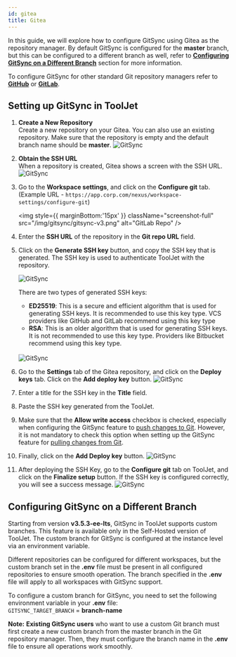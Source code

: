 ```yaml
---
id: gitea
title: Gitea
---
```


In this guide, we will explore how to configure GitSync using Gitea as the repository manager. By default GitSync is configured for the **master** branch, but this can be configured to a different branch as well, refer to **[Configuring GitSync on a Different Branch](#configuring-gitsync-on-a-different-branch)** section for more information.

To configure GitSync for other standard Git repository managers refer to **[GitHub](/docs/development-lifecycle/gitsync/configure-gitsync/gitsync-config)** or **[GitLab](/docs/development-lifecycle/gitsync/configure-gitsync/gitlab)**.

## Setting up GitSync in ToolJet

1. **Create a New Repository** <br/>
    Create a new repository on your Gitea. You can also use an existing repository. Make sure that the repository is empty and the default branch name should be **master**.
    <img className="screenshot-full" src="/img/gitsync/gitea/new-repo.png" alt="GitSync" />

2. **Obtain the SSH URL** <br/>
    When a repository is created, Gitea shows a screen with the SSH URL. 
    <img className="screenshot-full" src="/img/gitsync/gitea/ssh-url.png" alt="GitSync" />

3. Go to the **Workspace settings**, and click on the **Configure git** tab. <br/>
    (Example URL - `https://app.corp.com/nexus/workspace-settings/configure-git`)

    <img style={{ marginBottom:'15px' }} className="screenshot-full" src="/img/gitsync/gitsync-v3.png" alt="GitLab Repo" />

4. Enter the **SSH URL** of the repository in the **Git repo URL** field.

5. Click on the **Generate SSH key** button, and copy the SSH key that is generated. The SSH key is used to authenticate ToolJet with the repository.

    <img className="screenshot-full" src="/img/development-lifecycle/gitsync/config/generate-ssh.png" alt="GitSync" />

    There are two types of generated SSH keys:
    - **ED25519**: This is a secure and efficient algorithm that is used for generating SSH keys. It is recommended to use this key type. VCS providers like GitHub and GitLab recommend using this key type
    - **RSA**: This is an older algorithm that is used for generating SSH keys. It is not recommended to use this key type. Providers like Bitbucket recommend using this key type. <br/> <br/>

    <img className="screenshot-full" src="/img/development-lifecycle/gitsync/config/ssh-key.png" alt="GitSync" />

6. Go to the **Settings** tab of the Gitea repository, and click on the **Deploy keys** tab. Click on the **Add deploy key** button. 
    <img className="screenshot-full" src="/img/gitsync/gitea/deploy-ssh.png" alt="GitSync" />

7. Enter a title for the SSH key in the **Title** field. 
        
8. Paste the SSH key generated from the ToolJet. 

9. Make sure that the **Allow write access** checkbox is checked, especially when configuring the GitSync feature to [push changes to Git](/docs/development-lifecycle/gitsync/push). However, it is not mandatory to check this option when setting up the GitSync feature for [pulling changes from Git](/docs/development-lifecycle/gitsync/pull).
        
10. Finally, click on the **Add Deploy key** button.
    <img className="screenshot-full" src="/img/gitsync/gitea/final.png" alt="GitSync" />

11. After deploying the SSH Key, go to the **Configure git** tab on ToolJet, and click on the **Finalize setup** button. If the SSH key is configured correctly, you will see a success message.
    <img className="screenshot-full" src="/img/development-lifecycle/gitsync/config/save-config.png" alt="GitSync" />

## Configuring GitSync on a Different Branch

Starting from version **v3.5.3-ee-lts**, GitSync in ToolJet supports custom branches. This feature is available only in the Self-Hosted version of ToolJet. The custom branch for GitSync is configured at the instance level via an environment variable.

Different repositories can be configured for different workspaces, but the custom branch set in the **.env** file must be present in all configured repositories to ensure smooth operation. The branch specified in the **.env** file will apply to all workspaces with GitSync support.

To configure a custom branch for GitSync, you need to set the following environment variable in your **.env** file:  <br/>
`GITSYNC_TARGET_BRANCH` = **branch-name**

**Note:** **Existing GitSync users** who want to use a custom Git branch must first create a new custom branch from the master branch in the Git repository manager. Then, they must configure the branch name in the **.env** file to ensure all operations work smoothly.